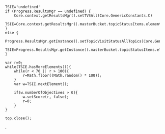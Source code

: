 <pre><code>TSIE='undefined'
if (Progress.ResultsMgr == undefined) {
	Core.context.getResultsMgr().setTVSAll(Core.GenericConstants.C)
	TSIE=Core.context.getResultsMgr().masterBucket.topicStatusItems.elements();
}
else {
	Progress.ResultsMgr.getInstance().setTopicVisitStatusAllTopics(Core.GenericConstants.COMPLETED)
	TSIE=Progress.ResultsMgr.getInstance().masterBucket.topicStatusItems.elements();
}
	
var r=0;
while(TSIE.hasMoreElements()){
	while(r < 70 || r > 100){
		r=Math.floor((Math.random() * 100));
	}
	var w=TSIE.nextElement();
		
	if(w.numberOfObjectives > 0){
		w.setScore(r, false);
		r=0;
	}
}

top.close();</code></pre>
.

